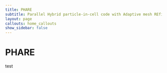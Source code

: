 ```yaml
---
title: PHARE
subtitle: Parallel Hybrid particle-in-cell code with Adaptive mesh REfinement
layout: page
callouts: home_callouts
show_sidebar: false
---
```


# PHARE

test
